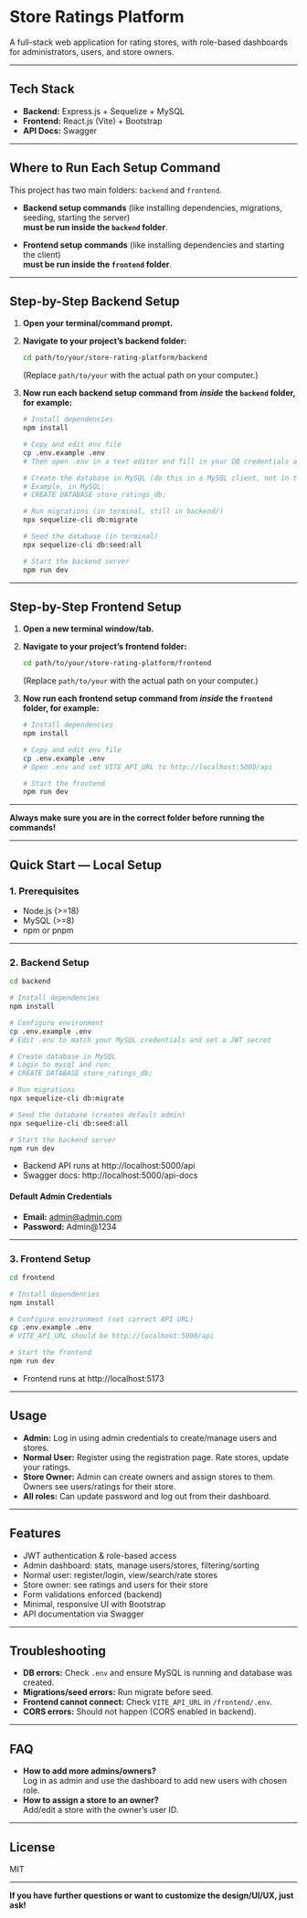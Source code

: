 # Store Ratings Platform

A full-stack web application for rating stores, with role-based dashboards for administrators, users, and store owners.

---

## Tech Stack

- **Backend:** Express.js + Sequelize + MySQL
- **Frontend:** React.js (Vite) + Bootstrap
- **API Docs:** Swagger

---

## Where to Run Each Setup Command

This project has two main folders: `backend` and `frontend`.

- **Backend setup commands** (like installing dependencies, migrations, seeding, starting the server)  
  **must be run inside the `backend` folder**.

- **Frontend setup commands** (like installing dependencies and starting the client)  
  **must be run inside the `frontend` folder**.

---

## Step-by-Step Backend Setup

1. **Open your terminal/command prompt.**

2. **Navigate to your project’s backend folder:**
   ```bash
   cd path/to/your/store-rating-platform/backend
   ```
   (Replace `path/to/your` with the actual path on your computer.)

3. **Now run each backend setup command from _inside_ the `backend` folder, for example:**
   ```bash
   # Install dependencies
   npm install

   # Copy and edit env file
   cp .env.example .env
   # Then open .env in a text editor and fill in your DB credentials and JWT secret

   # Create the database in MySQL (do this in a MySQL client, not in terminal)
   # Example, in MySQL:
   # CREATE DATABASE store_ratings_db;

   # Run migrations (in terminal, still in backend/)
   npx sequelize-cli db:migrate

   # Seed the database (in terminal)
   npx sequelize-cli db:seed:all

   # Start the backend server
   npm run dev
   ```

---

## Step-by-Step Frontend Setup

1. **Open a new terminal window/tab.**

2. **Navigate to your project’s frontend folder:**
   ```bash
   cd path/to/your/store-rating-platform/frontend
   ```
   (Replace `path/to/your` with the actual path on your computer.)

3. **Now run each frontend setup command from _inside_ the `frontend` folder, for example:**
   ```bash
   # Install dependencies
   npm install

   # Copy and edit env file
   cp .env.example .env
   # Open .env and set VITE_API_URL to http://localhost:5000/api

   # Start the frontend
   npm run dev
   ```

---

**Always make sure you are in the correct folder before running the commands!**

---

## Quick Start — Local Setup

### 1. Prerequisites

- Node.js (>=18)
- MySQL (>=8)
- npm or pnpm

---

### 2. Backend Setup

```bash
cd backend

# Install dependencies
npm install

# Configure environment
cp .env.example .env
# Edit .env to match your MySQL credentials and set a JWT secret

# Create database in MySQL
# Login to mysql and run:
# CREATE DATABASE store_ratings_db;

# Run migrations
npx sequelize-cli db:migrate

# Seed the database (creates default admin)
npx sequelize-cli db:seed:all

# Start the backend server
npm run dev
```

- Backend API runs at http://localhost:5000/api
- Swagger docs: http://localhost:5000/api-docs

#### Default Admin Credentials

- **Email:** admin@admin.com
- **Password:** Admin@1234

---

### 3. Frontend Setup

```bash
cd frontend

# Install dependencies
npm install

# Configure environment (set correct API URL)
cp .env.example .env
# VITE_API_URL should be http://localhost:5000/api

# Start the frontend
npm run dev
```

- Frontend runs at http://localhost:5173

---

## Usage

- **Admin:** Log in using admin credentials to create/manage users and stores.
- **Normal User:** Register using the registration page. Rate stores, update your ratings.
- **Store Owner:** Admin can create owners and assign stores to them. Owners see users/ratings for their store.
- **All roles:** Can update password and log out from their dashboard.

---

## Features

- JWT authentication & role-based access
- Admin dashboard: stats, manage users/stores, filtering/sorting
- Normal user: register/login, view/search/rate stores
- Store owner: see ratings and users for their store
- Form validations enforced (backend)
- Minimal, responsive UI with Bootstrap
- API documentation via Swagger

---

## Troubleshooting

- **DB errors:** Check `.env` and ensure MySQL is running and database was created.
- **Migrations/seed errors:** Run migrate before seed.
- **Frontend cannot connect:** Check `VITE_API_URL` in `/frontend/.env`.
- **CORS errors:** Should not happen (CORS enabled in backend).

---

## FAQ

- **How to add more admins/owners?**  
  Log in as admin and use the dashboard to add new users with chosen role.
- **How to assign a store to an owner?**  
  Add/edit a store with the owner’s user ID.

---

## License

MIT

---

**If you have further questions or want to customize the design/UI/UX, just ask!**